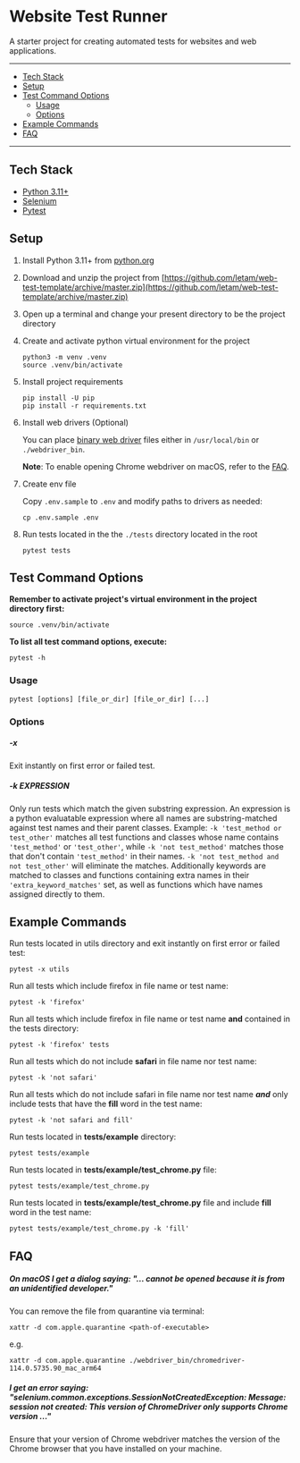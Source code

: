 # Website Test Runner

A starter project for creating automated tests for websites and web applications.

---

<!-- TOC { -->

- [Tech Stack](#tech-stack)
- [Setup](#setup)
- [Test Command Options](#test-command-options)
  - [Usage](#usage)
  - [Options](#options)
- [Example Commands](#example-commands)
- [FAQ](#faq)

<!-- } TOC -->

---

## Tech Stack

- [Python 3.11+](https://www.python.org)
- [Selenium](https://github.com/SeleniumHQ/selenium/)
- [Pytest](https://docs.pytest.org/en/latest/)

## Setup

1. Install Python 3.11+ from [python.org](https://www.python.org)

2. Download and unzip the project from [https://github.com/letam/web-test-template/archive/master.zip](https://github.com/letam/web-test-template/archive/master.zip)

3. Open up a terminal and change your present directory to be the project directory

4. Create and activate python virtual environment for the project

   ```
   python3 -m venv .venv
   source .venv/bin/activate
   ```

5. Install project requirements

   ```
   pip install -U pip
   pip install -r requirements.txt
   ```

6. Install web drivers (Optional)

   You can place [binary web driver](https://www.selenium.dev/documentation/webdriver/troubleshooting/errors/driver_location/#download-the-driver) files either in `/usr/local/bin` or `./webdriver_bin`.

   **Note**: To enable opening Chrome webdriver on macOS, refer to the [FAQ](#on-macos-i-get-a-dialog-saying--cannot-be-opened-because-it-is-from-an-unidentified-developer).

7. Create env file

   Copy `.env.sample` to `.env` and modify paths to drivers as needed:

   ```
   cp .env.sample .env
   ```

8. Run tests located in the the `./tests` directory located in the root
   ```
   pytest tests
   ```

## Test Command Options

**Remember to activate project's virtual environment in the project directory first:**

```
source .venv/bin/activate
```

**To list all test command options, execute:**

```
pytest -h
```

### Usage

```
pytest [options] [file_or_dir] [file_or_dir] [...]
```

### Options

##### -x

Exit instantly on first error or failed test.

##### -k _EXPRESSION_

Only run tests which match the given substring expression. An
expression is a python evaluatable expression where all names
are substring-matched against test names and their parent
classes. Example: `-k 'test_method or test_other'` matches all
test functions and classes whose name contains `'test_method'` or
`'test_other'`, while `-k 'not test_method'` matches those that
don't contain `'test_method'` in their names. `-k 'not test_method
and not test_other'` will eliminate the matches. Additionally
keywords are matched to classes and functions containing extra
names in their `'extra_keyword_matches'` set, as well as functions
which have names assigned directly to them.

## Example Commands

Run tests located in utils directory and exit instantly on first error or failed test:

```
pytest -x utils
```

Run all tests which include firefox in file name or test name:

```
pytest -k 'firefox'
```

Run all tests which include firefox in file name or test name **and** contained in the tests directory:

```
pytest -k 'firefox' tests
```

Run all tests which do not include **safari** in file name nor test name:

```
pytest -k 'not safari'
```

Run all tests which do not include safari in file name nor test name **_and_** only include tests that have the **fill** word in the test name:

```
pytest -k 'not safari and fill'
```

Run tests located in **tests/example** directory:

```
pytest tests/example
```

Run tests located in **tests/example/test_chrome.py** file:

```
pytest tests/example/test_chrome.py
```

Run tests located in **tests/example/test_chrome.py** file and include **fill** word in the test name:

```
pytest tests/example/test_chrome.py -k 'fill'
```

## FAQ

##### On macOS I get a dialog saying: "... cannot be opened because it is from an unidentified developer."

You can remove the file from quarantine via terminal:

```
xattr -d com.apple.quarantine <path-of-executable>
```

e.g.

```
xattr -d com.apple.quarantine ./webdriver_bin/chromedriver-114.0.5735.90_mac_arm64
```

##### I get an error saying: "selenium.common.exceptions.SessionNotCreatedException: Message: session not created: This version of ChromeDriver only supports Chrome version ..."

Ensure that your version of Chrome webdriver matches the version of the Chrome browser that you have installed on your machine.
